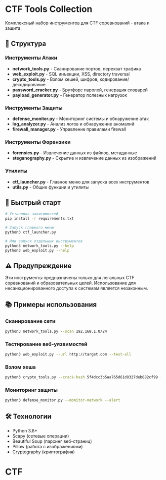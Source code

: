 # CTF Tools Collection

Комплексный набор инструментов для CTF соревнований - атака и защита.

## 📁 Структура

### Инструменты Атаки
- **network_tools.py** - Сканирование портов, перехват трафика
- **web_exploit.py** - SQL инъекции, XSS, directory traversal
- **crypto_tools.py** - Взлом хешей, шифров, кодирование/декодирование
- **password_cracker.py** - Брутфорс паролей, генерация словарей
- **payload_generator.py** - Генератор полезных нагрузок

### Инструменты Защиты
- **defense_monitor.py** - Мониторинг системы и обнаружение атак
- **log_analyzer.py** - Анализ логов и обнаружение аномалий
- **firewall_manager.py** - Управление правилами firewall

### Инструменты Форензики
- **forensics.py** - Извлечение данных из файлов, метаданные
- **steganography.py** - Скрытие и извлечение данных из изображений

### Утилиты
- **ctf_launcher.py** - Главное меню для запуска всех инструментов
- **utils.py** - Общие функции и утилиты

## 🚀 Быстрый старт

```bash
# Установка зависимостей
pip install -r requirements.txt

# Запуск главного меню
python3 ctf_launcher.py

# Или запуск отдельных инструментов
python3 network_tools.py --help
python3 web_exploit.py --help
```

## ⚠️ Предупреждение

Эти инструменты предназначены только для легальных CTF соревнований и образовательных целей.
Использование для несанкционированного доступа к системам является незаконным.

## 📚 Примеры использования

### Сканирование сети
```bash
python3 network_tools.py --scan 192.168.1.0/24
```

### Тестирование веб-уязвимостей
```bash
python3 web_exploit.py --url http://target.com --test-all
```

### Взлом хеша
```bash
python3 crypto_tools.py --crack-hash 5f4dcc3b5aa765d61d8327deb882cf99 --type md5
```

### Мониторинг защиты
```bash
python3 defense_monitor.py --monitor-network --alert
```

## 🛠️ Технологии

- Python 3.8+
- Scapy (сетевые операции)
- Beautiful Soup (парсинг веб-страниц)
- Pillow (работа с изображениями)
- Cryptography (криптография)




# CTF


